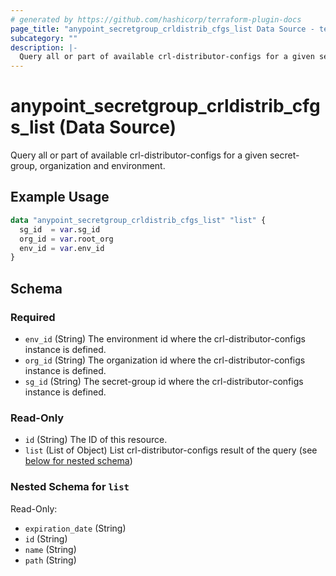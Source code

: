 ```yaml
---
# generated by https://github.com/hashicorp/terraform-plugin-docs
page_title: "anypoint_secretgroup_crldistrib_cfgs_list Data Source - terraform-provider-anypoint"
subcategory: ""
description: |-
  Query all or part of available crl-distributor-configs for a given secret-group, organization and environment.
---
```


# anypoint_secretgroup_crldistrib_cfgs_list (Data Source)

Query all or part of available crl-distributor-configs for a given secret-group, organization and environment.

## Example Usage

```terraform
data "anypoint_secretgroup_crldistrib_cfgs_list" "list" {
  sg_id  = var.sg_id
  org_id = var.root_org
  env_id = var.env_id
}
```

<!-- schema generated by tfplugindocs -->
## Schema

### Required

- `env_id` (String) The environment id where the crl-distributor-configs instance is defined.
- `org_id` (String) The organization id where the crl-distributor-configs instance is defined.
- `sg_id` (String) The secret-group id where the crl-distributor-configs instance is defined.

### Read-Only

- `id` (String) The ID of this resource.
- `list` (List of Object) List crl-distributor-configs result of the query (see [below for nested schema](#nestedatt--list))

<a id="nestedatt--list"></a>
### Nested Schema for `list`

Read-Only:

- `expiration_date` (String)
- `id` (String)
- `name` (String)
- `path` (String)



